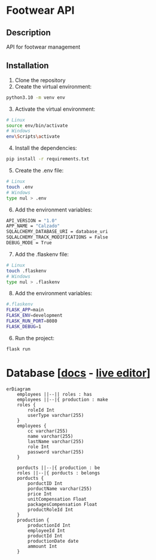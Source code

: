 # Footwear API
## Description
API for footwear management
## Installation
1. Clone the repository
2. Create the virtual environment:
```bash
python3.10 -m venv env
```
3. Activate the virtual environment:
```bash
# Linux
source env/bin/activate
# Windows
env\Scripts\activate
```
4. Install the dependencies:
```bash
pip install -r requirements.txt
```
5. Create the .env file:
```bash
# Linux
touch .env
# Windows
type nul > .env
```
6. Add the environment variables:
```bash
API_VERSION = "1.0"
APP_NAME = "Calzado"
SQLALCHEMY_DATABASE_URI = database_uri
SQLALCHEMY_TRACK_MODIFICATIONS = False
DEBUG_MODE = True
```
7. Add the .flaskenv file:
```bash
# Linux
touch .flaskenv
# Windows
type nul > .flaskenv
```
8. Add the environment variables:
```bash
#.flaskenv
FLASK_APP=main
FLASK_ENV=development
FLASK_RUN_PORT=8080
FLASK_DEBUG=1
```
6. Run the project:
```bash
flask run
```

# Database [<a href="https://mermaid.js.org/syntax/entityRelationshipDiagram">docs</a> - <a href="https://mermaid.live/edit#pako:eNo9kMluwjAQhl_F-AykQMuSA1WrbuLQQ3v1ZbAnsVXHkzrjVhHi3etQwKfRv4w-z0FqMihL2eF3wqDxyUEdoVHhwTuNk-12RzaU4g29JzHMY2HpV0BE0VO6V8ETtdkGz1Zb1F8qiPyG5LX84mrLAmpwoWNh-5a0pWCiAxUwGBXeiVHEU4oq8V_6AHYUwAu2lLLTjVQ4bc1rT2yleI0IfJG320faZ9ABbk-Jz3hZnFxBduR9L2oiM5Jj2WBswJn8-cMArSRbbFDJMo8GK0ielVThmKOpNcD4bBxTlGUFvsOxhMT02QctS44JL6HzAS-iJzCYOwfJfTscunYd542aQuXqQU_RZ9kyt11ZFIM9rR3btJ9qaorOGQuR7c9mWSznyzXMF7hcLeBusTB6P9usq_ntrDKrm9kc5PF4_AMJE56Z">live editor</a>]
```mermaid
erDiagram
    employees ||--|| roles : has
    employees ||--|{ production : make
    roles {
        roleId Int
        userType varchar(255)
    }
    employees {
        cc varchar(255)
        name varchar(255)
        lastName varchar(255)
        role Int
        password varchar(255)
    }

    porducts ||--|{ production : be
    roles ||--|{ porducts : belongs
    porducts {
        porductID Int
        porductName varchar(255)
        price Int
        unitCompensation Float
        packagesCompensation Float
        productRoleId Int
    }
    production {
        productionId Int
        employeeId Int
        productId Int
        productionDate date
        ammount Int
    }
```
